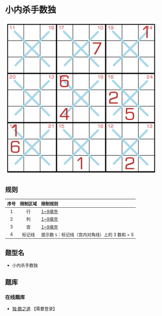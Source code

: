 # 小内杀手数独
<!-- START doctoc generated TOC please keep comment here to allow auto update -->
<!-- DON'T EDIT THIS SECTION, INSTEAD RE-RUN doctoc TO UPDATE -->

<!-- END doctoc generated TOC please keep comment here to allow auto update -->

![题](../../../../images/sudoku/小内杀手数独.png)

## 规则

| 序号 | 限制区域 | 限制规则 |
| :---: | :---: | :--- |
| 1 | 行 | [1~9填充] |
| 2 | 列 | [1~9填充] |
| 3 | 宫 | [1~9填充] |
| 4 | 标记线 | 提示数 `S`：标记线（宫内对角线）上的 3 数和 = S |

## 题型名

- 小内杀手数独

## 题库

### 在线题库

- [独·数之道](http://www.sudokufans.org.cn/lx/game.index.php?type=sk4) 【需要登录】

[1~9填充]: ../../../../rules/rules.md#1to9填充
